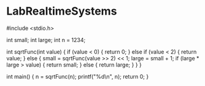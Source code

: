 # LabRealtimeSystems

#include <stdio.h>

int small;
int large;
int n = 1234;

int sqrtFunc(int value) {
    if (value < 0) {
        return 0;
    }
    else if (value < 2) {
        return value;
    }
    else {
        small = sqrtFunc(value >> 2) << 1;
        large = small + 1;
        if (large * large > value) {
            return small;
        }
        else {
            return large;
        }
    }
}

int main() {
    n = sqrtFunc(n);
    printf("%d\n", n);
    return 0;
}
